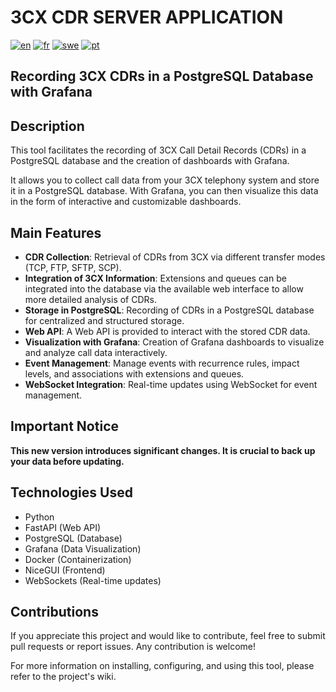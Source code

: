# 3CX CDR SERVER APPLICATION

[![en](https://img.shields.io/badge/lang-en-red.svg)](https://github.com/dorel14/3CX-Cdr-Tcp-Server/blob/master/README.md)
[![fr](https://img.shields.io/badge/lang-fr-green.svg)](https://github.com/dorel14/3CX-Cdr-Tcp-Server/blob/master/README.fr.md)
[![swe](https://img.shields.io/badge/lang-swe-blue.svg)](https://github.com/dorel14/3CX-Cdr-Tcp-Server/blob/master/README.swe.md)
[![pt](https://img.shields.io/badge/lang-pt-yellow.svg)](https://github.com/dorel14/3CX-Cdr-Tcp-Server/blob/master/README.pt.md)

## Recording 3CX CDRs in a PostgreSQL Database with Grafana

## Description

This tool facilitates the recording of 3CX Call Detail Records (CDRs) in a PostgreSQL database and the creation of dashboards with Grafana.

It allows you to collect call data from your 3CX telephony system and store it in a PostgreSQL database. With Grafana, you can then visualize this data in the form of interactive and customizable dashboards.

## Main Features

- **CDR Collection**: Retrieval of CDRs from 3CX via different transfer modes (TCP, FTP, SFTP, SCP).
- **Integration of 3CX Information**: Extensions and queues can be integrated into the database via the available web interface to allow more detailed analysis of CDRs.
- **Storage in PostgreSQL**: Recording of CDRs in a PostgreSQL database for centralized and structured storage.
- **Web API**: A Web API is provided to interact with the stored CDR data.
- **Visualization with Grafana**: Creation of Grafana dashboards to visualize and analyze call data interactively.
- **Event Management**: Manage events with recurrence rules, impact levels, and associations with extensions and queues.
- **WebSocket Integration**: Real-time updates using WebSocket for event management.

## Important Notice

**This new version introduces significant changes. It is crucial to back up your data before updating.**

## Technologies Used

- Python
- FastAPI (Web API)
- PostgreSQL (Database)
- Grafana (Data Visualization)
- Docker (Containerization)
- NiceGUI (Frontend)
- WebSockets (Real-time updates)

## Contributions

If you appreciate this project and would like to contribute, feel free to submit pull requests or report issues. Any contribution is welcome!

For more information on installing, configuring, and using this tool, please refer to the project's wiki.
